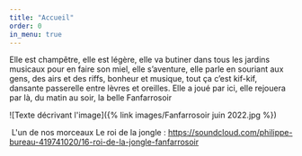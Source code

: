 ```yaml
---
title: "Accueil"
order: 0
in_menu: true
---
```

Elle est champêtre, elle est légère, elle va butiner dans tous les jardins musicaux pour en faire son miel, elle s’aventure, elle parle en souriant aux gens, des airs et des riffs, bonheur et musique, tout ça c’est kif-kif, dansante passerelle entre lèvres et oreilles. Elle a joué par ici, elle rejouera par là, du matin au soir, la belle Fanfarrosoir


![Texte décrivant l'image]({% link images/Fanfarrosoir juin 2022.jpg %}) 

​
L'un de nos morceaux Le roi de la jongle : https://soundcloud.com/philippe-bureau-419741020/16-roi-de-la-jongle-fanfarrosoir 